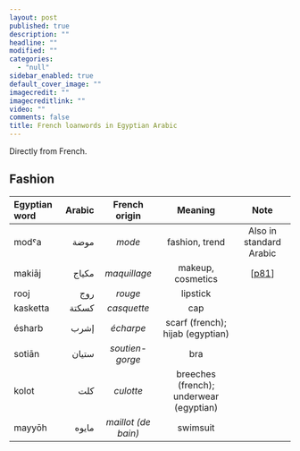 ```yaml
---
layout: post
published: true
description: ""
headline: ""
modified: ""
categories: 
  - "null"
sidebar_enabled: true
default_cover_image: ""
imagecredit: ""
imagecreditlink: ""
video: ""
comments: false
title: French loanwords in Egyptian Arabic
---
```



Directly from French.

## Fashion

| Egyptian word	| Arabic | French origin       | Meaning                                 | Note                    |
| :-----------	| -----: | :-----------------: | :-------------------------------------: | :---------------------: |
| modˤa			| موضة	 | _mode_		 	   | fashion, trend                          | Also in standard Arabic |
| makiāj        | مكياج  | _maquillage_        | makeup, cosmetics                       | [[p81](https://books.google.ca/books?id=zYWQRz8EYJ0C&lpg=PP1&pg=PP1#v=onepage&q&f=false)] |
| rooj			| روج	 | _rouge_			   | lipstick					             |						   |
| kasketta      | كسكتة  | _casquette_		   | cap                                     |                         |
| ésharb		| إشرب	 | _écharpe_           | scarf (french); hijab (egyptian)        |                         |
| sotiān        | ستيان  | _soutien-gorge_     | bra                                     |                         |
| kolot			| كلت    | _culotte_		   | breeches (french); underwear (egyptian) |					       |
| mayyōh	    | مايوه  | _maillot (de bain)_ | swimsuit		                         |                         |
